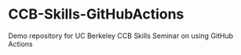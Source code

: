 # CCB-Skills-GitHubActions
Demo repository for UC Berkeley CCB Skills Seminar on using GitHub Actions
